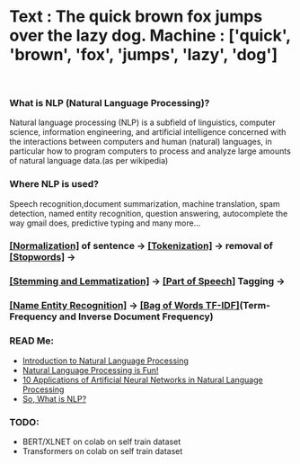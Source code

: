 <h1>
Text    : The quick brown fox jumps over the lazy dog.  
Machine : ['quick', 'brown', 'fox', 'jumps', 'lazy', 'dog']  </h1>
<br>

### What is NLP (Natural Language Processing)?
Natural language processing (NLP) is a subfield of linguistics, computer science, information engineering, and artificial intelligence concerned with the interactions between computers and human (natural) languages, in particular how to program computers to process and analyze large amounts of natural language data.(as per wikipedia)

### Where NLP is used?
Speech recognition,document summarization, machine translation, spam detection, named entity recognition, question answering, autocomplete the way gmail does, predictive typing and many more...



### [[Normalization]](https://github.com/NightFury010497/Natural-Language-Processing/blob/master/normalization_sentences.ipynb) of sentence  &rarr; [[Tokenization]](https://github.com/NightFury010497/Natural-Language-Processing/blob/master/tokenization.ipynb)  &rarr; removal of [[Stopwords]](https://github.com/NightFury010497/Natural-Language-Processing/blob/master/stop_words.ipynb) &rarr;
### [[Stemming and Lemmatization]](https://github.com/NightFury010497/Natural-Language-Processing/blob/master/stem_lemmization.ipynb) &rarr; [[Part of Speech]](https://github.com/NightFury010497/Natural-Language-Processing/blob/master/part_of_speech_and%20_NER.ipynb) Tagging &rarr;
### [[Name Entity Recognition]](https://github.com/NightFury010497/Natural-Language-Processing/blob/master/part_of_speech_and%20_NER.ipynb) &rarr; [[Bag of Words TF-IDF]](https://github.com/NightFury010497/Natural-Language-Processing/blob/master/bag_of_words_and%20_TFIDF.ipynb)(Term-Frequency and Inverse Document Frequency)  




### READ Me:  
 - [Introduction to Natural Language Processing](https://towardsdatascience.com/introduction-to-natural-language-processing-for-text-df845750fb63)  
 - [Natural Language Processing is Fun!](https://medium.com/@ageitgey/natural-language-processing-is-fun-9a0bff37854e)  
 - [10 Applications of Artificial Neural Networks in Natural Language Processing](https://medium.com/@ageitgey/natural-language-processing-is-fun-9a0bff37854e)  
 - [So, What is NLP?](https://towardsdatascience.com/introduction-to-natural-language-processing-nlp-323cc007df3d)  
### TODO:
 - BERT/XLNET on colab on self train dataset
 - Transformers on colab on self train dataset  
